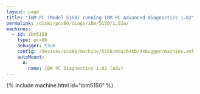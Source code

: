 ```yaml
---
layout: page
title: "IBM PC (Model 5150) running IBM PC Advanced Diagnostics 1.02"
permalink: /disks/pcx86/diags/ibm/5150/1.02a/
machines:
  - id: ibm5150
    type: pcx86
    debugger: true
    config: /devices/pcx86/machine/5150/mda/64kb/debugger/machine.xml
    autoMount:
      A:
        name: IBM PC Diagnostics 1.02 (Adv)
---
```


{% include machine.html id="ibm5150" %}
